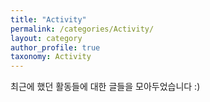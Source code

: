 ```yaml
---
title: "Activity"
permalink: /categories/Activity/
layout: category
author_profile: true
taxonomy: Activity
---
```


최근에 했던 활동들에 대한 글들을 모아두었습니다 :)